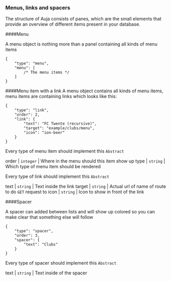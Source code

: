 <h3 id="menus" class="anchor">Menus, links and spacers</h3>
The structure of Auja consists of panes, which are the small elements that provide an overview of different items present in your database.

####Menu

A menu object is nothing more than a panel containing all kinds of menu items

	{
	    "type": "menu",
	    "menu": [
			/* The menu items */
	    ]
	}

####Menu item with a link
A menu object contains all kinds of menu items, menu items are containing links which looks like this:

    {
        "type": "link",
        "order": 2,
        "link": {
            "text": "FC Twente (recursive)",
            "target": "example/clubs/menu",
            "icon": "ion-beer"
        }
    }

Every type of menu item should implement this `Abstract`

order | `integer` | Where in the menu should this item show up
type | `string` | Which type of menu item should be rendered

Every type of link should implement this `Abstract`

text | `string` | Text inside the link
target | `string` | Actual url of name of route to do `GET` request to
icon | `string` | Icon to show in front of the link

####Spacer

A spacer can added between lists and will show up colored so you can make clear that something else will follow

	{
        "type": "spacer",
        "order": 3,
        "spacer": {
            "text": "Clubs"
        }
    }

Every type of spacer should implement this `Abstract`

text | `string` | Text inside of the spacer